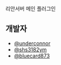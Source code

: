 리안서버 메인 플러그인

## 개발자
 - [@underconnor](https://github.com/underconnor)
 - [@shs3182ym](https://github.com/shs3182ym)
 - [@bluecard873](httpsL//github.com/bluecard873)
